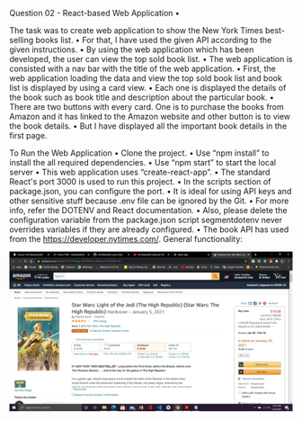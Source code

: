 Question 02 - React-based Web Application •

 The task was to create web application to show the New York Times best-selling books list. 
 • For that, I have used the given API according to the given instructions. 
 • By using the web application which has been developed, the user can view the top sold book list. 
 • The web application is consisted with a nav bar with the title of the web application. 
 • First, the web application loading the data and view the top sold book list and book list is displayed by using a card view. 
 • Each one is displayed the details of the book such as book title and description about the particular book. 
 • There are two buttons with every card. One is to purchase the books from Amazon and it has linked to the Amazon website and other button is to view the book details. 
 • But I have displayed all the important book details in the first page. 
 
 To Run the Web Application 
 • Clone the project. 
 • Use “npm install” to install the all required dependencies. 
 • Use “npm start” to start the local server 
 • This web application uses “create-react-app”. 
 • The standard React's port 3000 is used to run this project. 
 • In the scripts section of package.json, you can configure the port. 
 • It is ideal for using API keys and other sensitive stuff because .env file can be ignored by the Git. 
 • For more info, refer the DOTENV and React documentation. 
 • Also, please delete the configuration variable from the package.json script segmentdotenv never overrides variables if they are already configured. 
 • The book API has used from the https://developer.nytimes.com/. General functionality: 

![](Screenshots/BuyNow.png)
